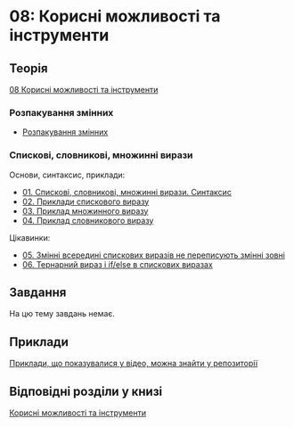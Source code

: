 # 08: Корисні можливості та інструменти


## Теорія

[08 Корисні можливості та інструменти](https://www.youtube.com/playlist?list=PLlwMBlO5_y3Th5GRWS9FquDJQBiwKURV9)

### Розпакування змінних

* [Розпакування змінних](https://youtu.be/UBXkGOILMe0)

### Спискові, словникові, множинні вирази

Основи, синтаксис, приклади:

* [01. Спискові, словникові, множинні вирази. Синтаксис](https://youtu.be/ER8ZTR05x74)
* [02. Приклади спискового виразу](https://youtu.be/hkdauVlnOrY)
* [03. Приклад множинного виразу](https://youtu.be/FJDlWggi9iw)
* [04. Приклад словникового виразу](https://youtu.be/v4RH7JMTAQU)

Цікавинки:

* [05. Змінні всередині спискових виразів не переписують змінні зовні](https://youtu.be/qRF0eSYuUpk)
* [06. Тернарний вираз і if/else в спискових виразах](https://youtu.be/jeCmzNyyTIY)

## Завдання

На цю тему завдань немає.

## Приклади

[Приклади, що показувалися у відео, можна знайти у репозиторії](https://github.com/natenka/pynenguk-examples/tree/main/examples/08_useful_basics)

## Відповідні розділи у книзі

[Корисні можливості та інструменти](https://pyneng.io/book/08-useful-basics/)

